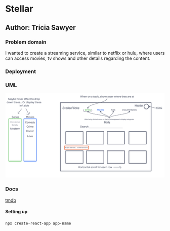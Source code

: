 # Stellar

## Author: Tricia Sawyer

### Problem domain

I wanted to create a streaming service, similar to netflix or hulu, where users can access movies, tv shows and other details regarding the content.

### Deployment

### UML

![UML](./assets/Stellar-uml-1.png)

### Docs

[tmdb](https://developer.themoviedb.org/reference/intro/getting-started)

#### Setting up

`npx create-react-app app-name`
